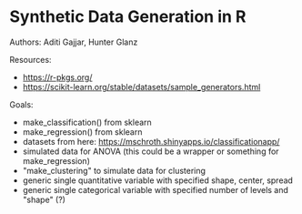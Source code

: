 # Synthetic Data Generation in R

Authors: Aditi Gajjar, Hunter Glanz

Resources:
* https://r-pkgs.org/
* https://scikit-learn.org/stable/datasets/sample_generators.html

Goals:
* make_classification() from sklearn
* make_regression() from sklearn
* datasets from here: https://mschroth.shinyapps.io/classificationapp/
* simulated data for ANOVA (this could be a wrapper or something for make_regression)
* "make_clustering" to simulate data for clustering
* generic single quantitative variable with specified shape, center, spread
* generic single categorical variable with specified number of levels and "shape" (?)
  
